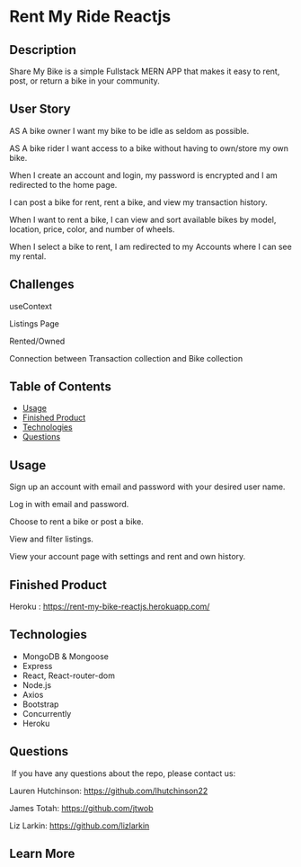 # Rent My Ride Reactjs

## Description

Share My Bike is a simple Fullstack MERN APP that makes it easy to rent, post, or return a bike in your community.

## User Story

AS A bike owner I want my bike to be idle as seldom as possible.

AS A bike rider I want access to a bike without having to own/store my own bike.

When I create an account and login, my password is encrypted and I am redirected to the home page.

I can post a bike for rent, rent a bike, and view my transaction history.

When I want to rent a bike, I can view and sort available bikes by model, location, price, color, and
number of wheels.

When I select a bike to rent, I am redirected to my Accounts where I can see my rental.

## Challenges

useContext

Listings Page

Rented/Owned

Connection between Transaction collection and Bike collection

## Table of Contents

- [Usage](#usage)
- [Finished Product](#finished-product)
- [Technologies](#technologies)
- [Questions](#questions)

## Usage

Sign up an account with email and password with your desired user name.

Log in with email and password.

Choose to rent a bike or post a bike.

View and filter listings.

View your account page with settings and rent and own history.

## Finished Product

Heroku : https://rent-my-bike-reactjs.herokuapp.com/

## Technologies

- MongoDB & Mongoose
- Express
- React, React-router-dom
- Node.js
- Axios
- Bootstrap
- Concurrently
- Heroku

## Questions

​
If you have any questions about the repo, please contact us:

Lauren Hutchinson: https://github.com/lhutchinson22

James Totah: https://github.com/jtwob

Liz Larkin: https://github.com/lizlarkin

## Learn More
